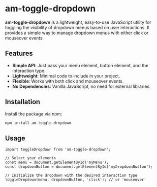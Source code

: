 # am-toggle-dropdown

**am-toggle-dropdown** is a lightweight, easy-to-use JavaScript utility for toggling the visibility of dropdown menus based on user interactions. It provides a simple way to manage dropdown menus with either click or mouseover events.

## Features

- **Simple API**: Just pass your menu element, button element, and the interaction type.
- **Lightweight**: Minimal code to include in your project.
- **Flexible**: Works with both click and mouseover events.
- **No Dependencies**: Vanilla JavaScript, no need for external libraries.

## Installation

Install the package via npm:

```bash
npm install am-toggle-dropdown
```

## Usage

```
import toggleDropdown from 'am-toggle-dropdown';

// Select your elements
const menu = document.getElementById('myMenu');
const dropdownButton = document.getElementById('myDropdownButton');

// Initialize the dropdown with the desired interaction type
toggleDropdown(menu, dropdownButton, 'click'); // or 'mouseover'

```
